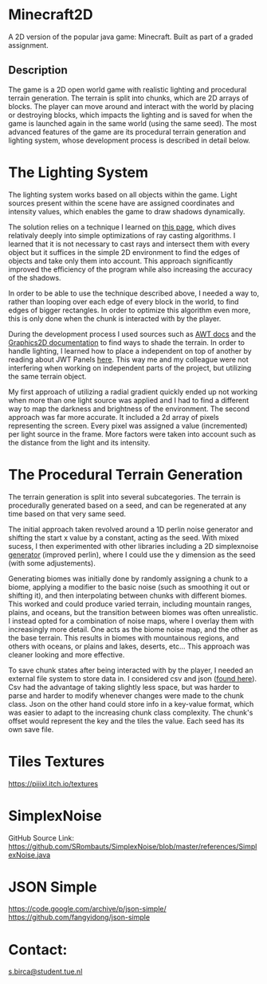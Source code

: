 # Minecraft2D

A 2D version of the popular java game: Minecraft. Built as part of a graded assignment.

## Description

The game is a 2D open world game with realistic lighting and procedural terrain generation. The terrain is split into chunks, which are 2D arrays of blocks. The player can move around and interact with the world by placing or destroying blocks, which impacts the lighting and is saved for when the game is launched again in the same world (using the same seed). The most advanced features of the game are its procedural terrain generation and lighting system, whose development process is described in detail below.

# The Lighting System

The lighting system works based on all objects within the game. Light sources present within the scene have are assigned coordinates and intensity values, which enables the game to draw shadows dynamically.

The solution relies on a technique I learned on [this page](https://www.redblobgames.com/articles/visibility/), which dives relativaly deeply into simple optimizations of ray casting algorithms. I learned that it is not necessary to cast rays and intersect them with every object but it suffices in the simple 2D environment to find the edges of objects and take only them into account. This approach significantly improved the efficiency of the program while also increasing the accuracy of the shadows.

In order to be able to use the technique described above, I needed a way to, rather than looping over each edge of every block in the world, to find edges of bigger rectangles. In order to optimize this algorithm even more, this is only done when the chunk is interacted with by the player.

During the development process I used sources such as [AWT docs](https://www.javatpoint.com/java-awt-panel) and the [Graphics2D documentation](https://docs.oracle.com/javase/8/docs/api/index.html?java/awt/Graphics2D.html) to find ways to shade the terrain. In order to handle lighting, I learned how to place a independent on top of another by
reading about JWT Panels [here](https://www.javatpoint.com/java-awt-panel). This way me and my colleague were not interfering when working on independent parts of the project, but utilizing the same terrain object.

My first approach of utilizing a radial gradient quickly ended up not working when more than one light source was applied and I had to find a different way to map the darkness and brightness of the environment. The second approach was far more accurate. It included a 2d array of pixels representing the screen. Every pixel was assigned a value (incremented) per light source in the frame. More factors were taken into account such as the distance from the light and its intensity.

# The Procedural Terrain Generation

The terrain generation is split into several subcategories. The terrain is procedurally generated based on a seed, and can be regenerated at any time based on that very same seed.

The initial approach taken revolved around a 1D perlin noise generator and shifting the start x value by a constant, acting as the seed. With mixed sucess, I then experimented with other libraries including a 2D simplexnoise [generator](https://github.com/SRombauts/SimplexNoise/blob/master/references/SimplexNoise.java) (improved perlin), where I could use the y dimension as the seed (with some adjustements).

Generating biomes was initially done by randomly assigning a chunk to a biome, applying a modifier to the basic noise (such as smoothing it out or shifting it), and then interpolating between chunks with different biomes. This worked and could produce varied terrain, including mountain ranges, plains, and oceans, but the transition between biomes was often unrealistic. I instead opted for a combination of noise maps, where I overlay them with increasingly more detail. One acts as the biome noise map, and the other as the base terrain. This results in biomes with mountainous regions, and others with oceans, or plains and lakes, deserts, etc... This approach was cleaner looking and more effective.

To save chunk states after being interacted with by the player, I needed an external file system to store data in. I considered csv and json ([found here](https://code.google.com/archive/p/json-simple/)). Csv had the advantage of taking slightly less space, but was harder to parse and harder to modify whenever changes were made to the chunk class. Json on the other hand could store info in a key-value format, which was easier to adapt to the increasing chunk class complexity. The chunk's offset would represent the key and the tiles the value. Each seed has its own save file.

# Tiles Textures

https://piiixl.itch.io/textures

# SimplexNoise

GitHub Source Link: https://github.com/SRombauts/SimplexNoise/blob/master/references/SimplexNoise.java

# JSON Simple

https://code.google.com/archive/p/json-simple/
https://github.com/fangyidong/json-simple

# Contact:

s.birca@student.tue.nl